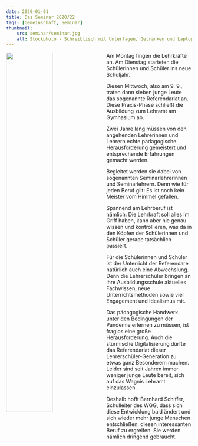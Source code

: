 ```yaml
---
date: 2020-01-01
title: Das Seminar 2020/22
tags: [Gemeinschaft, Seminar]
thumbnail: 
    src: seminar/seminar.jpg
    alt: Stockphoto - Schreibtisch mit Unterlagen, Getränken und Laptop
---
```



<img src="/images/seminar/Seminar2020_22_WGG1klein.jpg" alt="" style="float:left; width:50%; margin-right:20px">

<p>
Am Montag fingen die Lehrkräfte an. Am Dienstag starteten die Schülerinnen und Schüler ins neue Schuljahr. 

Diesen Mittwoch, also am 9. 9., 
traten dann sieben junge Leute das sogenannte Referendariat an. Diese Praxis-Phase schließt die Ausbildung zum Lehramt am Gymnasium ab. 

Zwei Jahre lang müssen von den angehenden Lehrerinnen und Lehrern echte pädagogische Herausforderung gemeistert und entsprechende Erfahrungen gemacht werden.

Begleitet werden sie dabei von sogenannten Seminarlehrerinnen und Seminarlehrern. Denn wie für jeden Beruf gilt: Es ist noch kein Meister vom Himmel gefallen.

Spannend am Lehrberuf ist nämlich: Die Lehrkraft soll alles im Griff haben, kann aber nie genau wissen und kontrollieren, was da in den Köpfen der Schülerinnen 
und Schüler gerade tatsächlich passiert.

Für die Schülerinnen und  Schüler ist der Unterricht der Referendare natürlich auch eine Abwechslung. Denn die Lehrerschüler
bringen an ihre Ausbildungsschule aktuelles Fachwissen, neue Unterrichtsmethoden sowie viel Engagement und Idealismus mit. 

Das pädagogische Handwerk unter den 
Bedingungen der Pandemie erlernen zu müssen, ist fraglos eine große Herausforderung. Auch die stürmische Digitalisierung dürfte das Referendariat dieser 
Lehrerschüler-Generation zu etwas ganz Besonderem machen. Leider sind seit Jahren immer weniger junge Leute bereit, sich auf das Wagnis Lehramt einzulassen. 

Deshalb hofft Bernhard Schiffer, Schulleiter des WGG, dass sich diese Entwicklung bald ändert und sich wieder mehr junge Menschen entschließen,
diesen interessanten Beruf zu ergreifen. Sie werden nämlich dringend gebraucht.</p>
